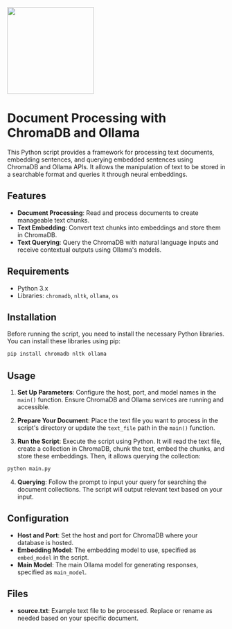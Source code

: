 <img src="https://github.com/AdicOnGit/ollama-rag/assets/137413419/bdf5d27e-1b56-4b6c-98d8-779260d8cd6d" width="200" height="200">

# Document Processing with ChromaDB and Ollama

This Python script provides a framework for processing text documents, embedding sentences, and querying embedded sentences using ChromaDB and Ollama APIs. It allows the manipulation of text to be stored in a searchable format and queries it through neural embeddings.

## Features

- **Document Processing**: Read and process documents to create manageable text chunks.
- **Text Embedding**: Convert text chunks into embeddings and store them in ChromaDB.
- **Text Querying**: Query the ChromaDB with natural language inputs and receive contextual outputs using Ollama's models.

## Requirements

- Python 3.x
- Libraries: `chromadb`, `nltk`, `ollama`, `os`

## Installation

Before running the script, you need to install the necessary Python libraries. You can install these libraries using pip:

```bash
pip install chromadb nltk ollama
```

## Usage

1. **Set Up Parameters**: Configure the host, port, and model names in the `main()` function. Ensure ChromaDB and Ollama services are running and accessible.

2. **Prepare Your Document**: Place the text file you want to process in the script's directory or update the `text_file` path in the `main()` function.

3. **Run the Script**: Execute the script using Python. It will read the text file, create a collection in ChromaDB, chunk the text, embed the chunks, and store these embeddings. Then, it allows querying the collection:

```bash
python main.py
```

4. **Querying**: Follow the prompt to input your query for searching the document collections. The script will output relevant text based on your input.

## Configuration

- **Host and Port**: Set the host and port for ChromaDB where your database is hosted.
- **Embedding Model**: The embedding model to use, specified as `embed_model` in the script.
- **Main Model**: The main Ollama model for generating responses, specified as `main_model`.

## Files

- **source.txt**: Example text file to be processed. Replace or rename as needed based on your specific document.
